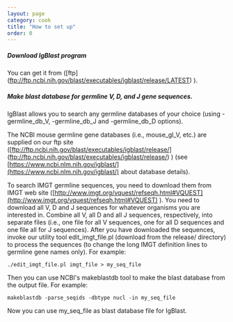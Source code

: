 ```yaml
---
layout: page
category: cook
title: "How to set up"
order: 0
---
```

##### Download IgBlast program 

You can get it from ([ftp] (ftp://ftp.ncbi.nih.gov/blast/executables/igblast/release/LATEST) ).

##### Make blast database for germline V, D, and J gene sequences.  

IgBlast allows you to search any germline databases of your choice (using -germline_db_V, -germline_db_J and -germline_db_D options).

The NCBI mouse germline gene databases (i.e., mouse_gl_V, etc.) are supplied on our ftp site ([ftp://ftp.ncbi.nih.gov/blast/executables/igblast/release/] (ftp://ftp.ncbi.nih.gov/blast/executables/igblast/release/) )
(see [https://www.ncbi.nlm.nih.gov/igblast/](https://www.ncbi.nlm.nih.gov/igblast/) about database details).
  
To search IMGT germline sequences, you need to download them from IMGT web site 
([http://www.imgt.org/vquest/refseqh.html#VQUEST](http://www.imgt.org/vquest/refseqh.html#VQUEST) ).  You need to download all V, D and J sequences for whatever organisms you are interested in.  Combine all V, all D and all J sequences, respectively, into separate files (i.e., 
one file for all V sequences, one for all D sequences and one file all for J sequences).  After you have downloaded the sequences, 
invoke our utility tool edit_imgt_file.pl (download from the release/ directory) to process the sequences (to change 
 the long IMGT definition lines to germline gene names only).  For example:

```
./edit_imgt_file.pl imgt_file > my_seq_file
```

Then you can use NCBI's makeblastdb tool to make the blast database from the output file.  For example:

```
makeblastdb -parse_seqids -dbtype nucl -in my_seq_file
```

Now you can use my_seq_file as blast database file for IgBlast.
